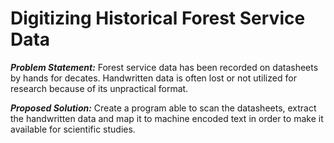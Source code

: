 # Digitizing Historical Forest Service Data

**_Problem Statement:_** Forest service data has been recorded on datasheets by hands for decates. Handwritten data is often lost or not utilized for research because of its unpractical format. 

**_Proposed Solution:_** Create a program able to scan the datasheets, extract the handwritten data and map it to machine encoded text in order to make it available for scientific studies. 




